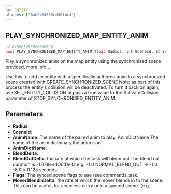 ```yaml
---
ns: ENTITY
aliases: ["0xb9c54555ed30fbc4"]
---
```

## PLAY_SYNCHRONIZED_MAP_ENTITY_ANIM

```c
// 0xB9C54555ED30FBC4
bool PLAY_SYNCHRONIZED_MAP_ENTITY_ANIM(float Radius, int SceneId, string AnimName, string AnimDictName, float BlendDelta, float BlendOutDelta, int Flags, float MoverBlendInDelta);
```

Play a synchronized anim on the map entity using the synchronized scene provided. more info...

Use this to add an entity with a specifically authored anim to a synchronized scene created with CREATE_SYNCHRONIZED_SCENE Note: as part of this process the entity's collision will be deactivated. To turn it back on again, use SET_ENTITY_COLLISION or pass a true value to the ActivateCollision parameter of STOP_SYNCHRONISED_ENTITY_ANIM.


## Parameters
* **Radius**: 
* **SceneId**: 
* **AnimName**: The name of the paired anim to play. AnimDictName The name of the anim dictionary the anim is in
* **AnimDictName**: 
* **BlendDelta**: 
* **BlendOutDelta**: the rate at which the task will blend out The blend out duration is -1.0 BlendOutDelta e.g. -1.0 NORMAL_BLEND_OUT -> -1.0 -8.0 = 0.125 seconds
* **Flags**: The synced scene flags to use (see commands_task.
* **MoverBlendInDelta**: the rate at which the mover blends in to the scene. This can be usefull for seamless entry onto a synced scene. (e.g.
